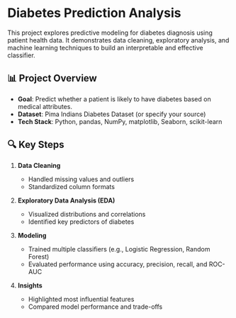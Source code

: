 # Diabetes Prediction Analysis

This project explores predictive modeling for diabetes diagnosis using patient health data. It demonstrates data cleaning, exploratory analysis, and machine learning techniques to build an interpretable and effective classifier.

## 📊 Project Overview

- **Goal**: Predict whether a patient is likely to have diabetes based on medical attributes.
- **Dataset**: Pima Indians Diabetes Dataset (or specify your source)
- **Tech Stack**: Python, pandas, NumPy, matplotlib, Seaborn, scikit-learn

## 🔍 Key Steps

1. **Data Cleaning**  
   - Handled missing values and outliers  
   - Standardized column formats

2. **Exploratory Data Analysis (EDA)**  
   - Visualized distributions and correlations  
   - Identified key predictors of diabetes

3. **Modeling**  
   - Trained multiple classifiers (e.g., Logistic Regression, Random Forest)  
   - Evaluated performance using accuracy, precision, recall, and ROC-AUC

4. **Insights**  
   - Highlighted most influential features  
   - Compared model performance and trade-offs



